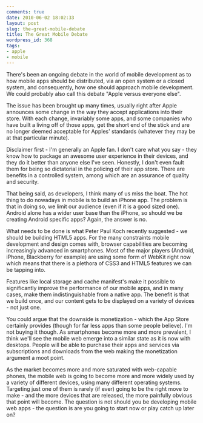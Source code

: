 ```yaml
---
comments: true
date: 2010-06-02 18:02:33
layout: post
slug: the-great-mobile-debate
title: The Great Mobile Debate
wordpress_id: 368
tags:
- apple
- mobile
---
```


There's been an ongoing debate in the world of mobile development as to how mobile apps should be distributed, via an open system or a closed system, and consequently, how one should approach mobile development. We could probably also call this debate "Apple versus everyone else".

The issue has been brought up many times, usually right after Apple announces some change in the way they accept applications into their store. With each change, invariably some apps, and some companies who have built a living off of those apps, get the short end of the stick and are no longer deemed acceptable for Apples' standards (whatever they may be at that particular minute).

Disclaimer first - I'm generally an Apple fan. I don't care what you say - they know how to package an awesome user experience in their devices, and they do it better than anyone else I've seen. Honestly, I don't even fault them for being so dictatorial in the policing of their app store. There are benefits in a controlled system, among which are an assurance of quality and security.

That being said, as developers, I think many of us miss the boat. The hot thing to do nowadays in mobile is to build an iPhone app. The problem is that in doing so, we limit our audience (even if it is a good sized one). Android alone has a wider user base than the iPhone, so should we be creating Android specific apps? Again, the answer is no.

What needs to be done is what Peter Paul Koch recently suggested - we should be building HTML5 apps. For the many constraints mobile development and design comes with, browser capabilities are becoming increasingly advanced in smartphones. Most of the major players (Android, iPhone, Blackberry for example) are using some form of WebKit right now which means that there is a plethora of CSS3 and HTML5 features we can be tapping into.

Features like local storage and cache manifest's make it possible to significantly improve the performance of our mobile apps, and in many cases, make them indistinguishable from a native app. The benefit is that we build once, and our content gets to be displayed on a variety of devices - not just one.

You could argue that the downside is monetization - which the App Store certainly provides (though for far less apps than some people believe). I'm not buying it though. As smartphones become more and more prevalent, I think we'll see the mobile web emerge into a similar state as it is now with desktops. People will be able to purchase their apps and services via subscriptions and downloads from the web making the monetization argument a moot point.

As the market becomes more and more saturated with web-capable phones, the mobile web is going to become more and more widely used by a variety of different devices, using many different operating systems. Targeting just one of them is rarely (if ever) going to be the right move to make - and the more devices that are released, the more painfully obvious that point will become. The question is not should you be developing mobile web apps - the question is are you going to start now or play catch up later on?
